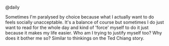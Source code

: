@daily

Sometimes I'm paralysed by choice because what I actually want to do feels socially unacceptable. It's a balance of
course but sometimes I do just want to read for the whole day and kind of 'force' myself to do it just because it makes
my life easier. Who am I trying to justify myself too? Why does it bother me so? Similar to thinkings on the Ted Chiang
story.
